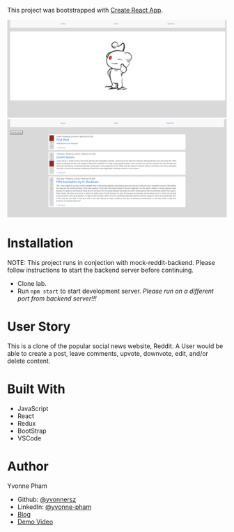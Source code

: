 This project was bootstrapped with [Create React App](https://github.com/facebook/create-react-app).

![ScreenShot](https://github.com/yvonnersz/mock-reddit-frontend/blob/main/mock-reddit-home.png)
![ScreenShot](https://github.com/yvonnersz/mock-reddit-frontend/blob/main/public/mock-reddit-posts.png)

# Installation
NOTE: This project runs in conjection with mock-reddit-backend. Please follow instructions to start the backend server before continuing.

- Clone lab.
- Run `npm start` to start development server. *Please run on a different port from backend server!!!*

# User Story

This is a clone of the popular social news website, Reddit. A User would be able to create a post, leave comments, upvote, downvote, edit, and/or delete content.

# Built With

- JavaScript
- React
- Redux
- BootStrap
- VSCode

# Author

Yvonne Pham
- Github: [@yvonnersz](https://github.com/yvonnersz) 
- LinkedIn: [@yvonne-pham](https://www.linkedin.com/in/yvonne-pham/)
- [Blog](https://yvonnersz.github.io/react-redux_final_project)
- [Demo Video](https://youtu.be/7Tt5oDh2k74)
